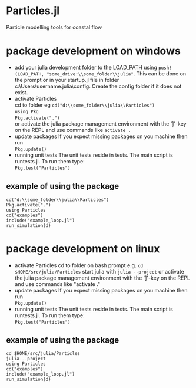 # Particles.jl
Particle modelling tools for coastal flow

# package development on windows
- add your julia development folder to the LOAD_PATH using `push!(LOAD_PATH, "some_drive:\\some_folder\\julia"`. This can be done on the prompt or in your startup.jl file in folder c:\Users\username\.julia\config. Create the config folder if it does not exist.  
- activate Particles  
cd to folder eg `cd("d:\\some_folder\\julia\\Particles")`  
`using Pkg`  
`Pkg.activate(".")`  
or activate the julia package management environment with the ']'-key on the REPL and use commands like `activate .`  
- update packages
If you expect missing packages on you machine then run  
`Pkg.update()`  
- running unit tests
The unit tests reside in tests. The main script is runtests.jl. To run them type:  
`Pkg.test("Particles")`  

## example of using the package
`cd("d:\\some_folder\\julia\\Particles")`  
`Pkg.activate(".")`  
`using Particles`  
`cd("examples")`  
`include("example_loop.jl")`  
`run_simulation(d)`  

# package development on linux
- activate Particles
cd to folder on bash prompt e.g. `cd $HOME/src/julia/Particles`
start julia with `julia --project`
or activate the julia package management environment with the ']'-key on the REPL and use commands like "activate ."
- update packages
If you expect missing packages on you machine then run  
`Pkg.update()`
- running unit tests
The unit tests reside in tests. The main script is runtests.jl. To run them type:  
`Pkg.test("Particles")`  
## example of using the package
`cd $HOME/src/julia/Particles`  
`julia --project`  
`using Particles`  
`cd("examples")`  
`include("example_loop.jl")`  
`run_simulation(d)`  
